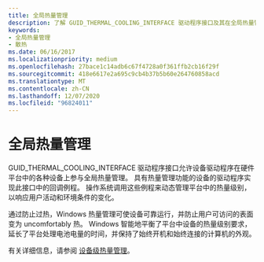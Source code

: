 ```yaml
---
title: 全局热量管理
description: 了解 GUID_THERMAL_COOLING_INTERFACE 驱动程序接口及其在全局热量管理中的使用方式。
keywords:
- 全局热量管理
- 散热
ms.date: 06/16/2017
ms.localizationpriority: medium
ms.openlocfilehash: 27bace1c14adb6c67f4728a0f361ffb2cb16f29f
ms.sourcegitcommit: 418e6617e2a695c9cb4b37b5b60e264760858acd
ms.translationtype: MT
ms.contentlocale: zh-CN
ms.lasthandoff: 12/07/2020
ms.locfileid: "96824011"
---
```

# <a name="global-thermal-management"></a>全局热量管理 

GUID_THERMAL_COOLING_INTERFACE 驱动程序接口允许设备驱动程序在硬件平台中的各种设备上参与全局热量管理。 具有热量管理功能的设备的驱动程序实现此接口中的回调例程。 操作系统调用这些例程来动态管理平台中的热量级别，以响应用户活动和环境条件的变化。

通过防止过热，Windows 热量管理可使设备可靠运行，并防止用户可访问的表面变为 uncomfortably 热。 Windows 智能地平衡了平台中设备的热量级别要求，延长了平台处理电池电量的时间，并保持了始终开机和始终连接的计算机的外观。

有关详细信息，请参阅 [设备级热量管理](device-level-thermal-management.md)。

